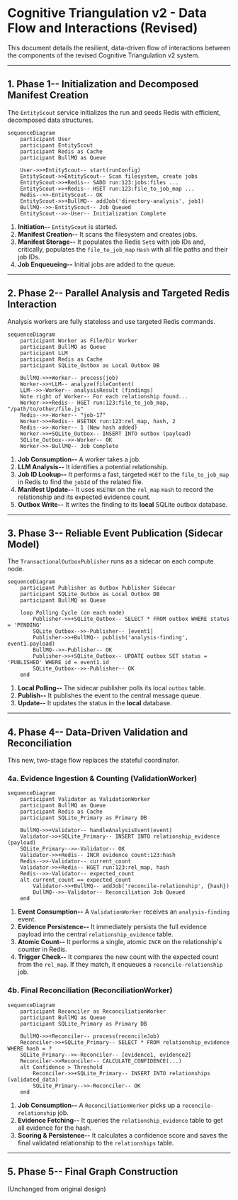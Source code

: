 # Cognitive Triangulation v2 - Data Flow and Interactions (Revised)

This document details the resilient, data-driven flow of interactions between the components of the revised Cognitive Triangulation v2 system.

---

## 1. Phase 1-- Initialization and Decomposed Manifest Creation

The `EntityScout` service initializes the run and seeds Redis with efficient, decomposed data structures.

```mermaid
sequenceDiagram
    participant User
    participant EntityScout
    participant Redis as Cache
    participant BullMQ as Queue

    User->>+EntityScout-- start(runConfig)
    EntityScout->>EntityScout-- Scan filesystem, create jobs
    EntityScout->>+Redis-- SADD run:123:jobs:files ...
    EntityScout->>+Redis-- HSET run:123:file_to_job_map ...
    Redis-->>-EntityScout-- OK
    EntityScout->>+BullMQ-- addJob('directory-analysis', job1)
    BullMQ-->>-EntityScout-- Job Queued
    EntityScout-->>-User-- Initialization Complete
```

1.  **Initiation--** `EntityScout` is started.
2.  **Manifest Creation--** It scans the filesystem and creates jobs.
3.  **Manifest Storage--** It populates the Redis `Set`s with job IDs and, critically, populates the `file_to_job_map` `Hash` with all file paths and their job IDs.
4.  **Job Enqueueing--** Initial jobs are added to the queue.

---

## 2. Phase 2-- Parallel Analysis and Targeted Redis Interaction

Analysis workers are fully stateless and use targeted Redis commands.

```mermaid
sequenceDiagram
    participant Worker as File/Dir Worker
    participant BullMQ as Queue
    participant LLM
    participant Redis as Cache
    participant SQLite_Outbox as Local Outbox DB

    BullMQ->>+Worker-- process(job)
    Worker->>+LLM-- analyze(fileContent)
    LLM-->>-Worker-- analysisResult (findings)
    Note right of Worker-- For each relationship found...
    Worker->>+Redis-- HGET run:123:file_to_job_map, "/path/to/other/file.js"
    Redis-->>-Worker-- "job-17"
    Worker->>+Redis-- HSETNX run:123:rel_map, hash, 2
    Redis-->>-Worker-- 1 (New hash added)
    Worker->>+SQLite_Outbox-- INSERT INTO outbox (payload)
    SQLite_Outbox-->>-Worker-- OK
    Worker->>-BullMQ-- Job Complete
```

1.  **Job Consumption--** A worker takes a job.
2.  **LLM Analysis--** It identifies a potential relationship.
3.  **Job ID Lookup--** It performs a fast, targeted `HGET` to the `file_to_job_map` in Redis to find the `jobId` of the related file.
4.  **Manifest Update--** It uses `HSETNX` on the `rel_map` `Hash` to record the relationship and its expected evidence count.
5.  **Outbox Write--** It writes the finding to its **local** SQLite outbox database.

---

## 3. Phase 3-- Reliable Event Publication (Sidecar Model)

The `TransactionalOutboxPublisher` runs as a sidecar on each compute node.

```mermaid
sequenceDiagram
    participant Publisher as Outbox Publisher Sidecar
    participant SQLite_Outbox as Local Outbox DB
    participant BullMQ as Queue

    loop Polling Cycle (on each node)
        Publisher->>+SQLite_Outbox-- SELECT * FROM outbox WHERE status = 'PENDING'
        SQLite_Outbox-->>-Publisher-- [event1]
        Publisher->>+BullMQ-- publish('analysis-finding', event1.payload)
        BullMQ-->>-Publisher-- OK
        Publisher->>+SQLite_Outbox-- UPDATE outbox SET status = 'PUBLISHED' WHERE id = event1.id
        SQLite_Outbox-->>-Publisher-- OK
    end
```

1.  **Local Polling--** The sidecar publisher polls its local `outbox` table.
2.  **Publish--** It publishes the event to the central message queue.
3.  **Update--** It updates the status in the **local** database.

---

## 4. Phase 4-- Data-Driven Validation and Reconciliation

This new, two-stage flow replaces the stateful coordinator.

### 4a. Evidence Ingestion & Counting (ValidationWorker)

```mermaid
sequenceDiagram
    participant Validator as ValidationWorker
    participant BullMQ as Queue
    participant Redis as Cache
    participant SQLite_Primary as Primary DB

    BullMQ->>+Validator-- handleAnalysisEvent(event)
    Validator->>+SQLite_Primary-- INSERT INTO relationship_evidence (payload)
    SQLite_Primary-->>-Validator-- OK
    Validator->>+Redis-- INCR evidence_count:123:hash
    Redis-->>-Validator-- current_count
    Validator->>+Redis-- HGET run:123:rel_map, hash
    Redis-->>-Validator-- expected_count
    alt current_count == expected_count
        Validator->>+BullMQ-- addJob('reconcile-relationship', {hash})
        BullMQ-->>-Validator-- Reconciliation Job Queued
    end
```

1.  **Event Consumption--** A `ValidationWorker` receives an `analysis-finding` event.
2.  **Evidence Persistence--** It immediately persists the full evidence payload into the central `relationship_evidence` table.
3.  **Atomic Count--** It performs a single, atomic `INCR` on the relationship's counter in Redis.
4.  **Trigger Check--** It compares the new count with the expected count from the `rel_map`. If they match, it enqueues a `reconcile-relationship` job.

### 4b. Final Reconciliation (ReconciliationWorker)

```mermaid
sequenceDiagram
    participant Reconciler as ReconciliationWorker
    participant BullMQ as Queue
    participant SQLite_Primary as Primary DB

    BullMQ->>+Reconciler-- process(reconcileJob)
    Reconciler->>+SQLite_Primary-- SELECT * FROM relationship_evidence WHERE hash = ?
    SQLite_Primary-->>-Reconciler-- [evidence1, evidence2]
    Reconciler->>Reconciler-- CALCULATE_CONFIDENCE(...)
    alt Confidence > Threshold
        Reconciler->>+SQLite_Primary-- INSERT INTO relationships (validated_data)
        SQLite_Primary-->>-Reconciler-- OK
    end
```
1.  **Job Consumption--** A `ReconciliationWorker` picks up a `reconcile-relationship` job.
2.  **Evidence Fetching--** It queries the `relationship_evidence` table to get all evidence for the hash.
3.  **Scoring & Persistence--** It calculates a confidence score and saves the final validated relationship to the `relationships` table.

---

## 5. Phase 5-- Final Graph Construction
(Unchanged from original design)